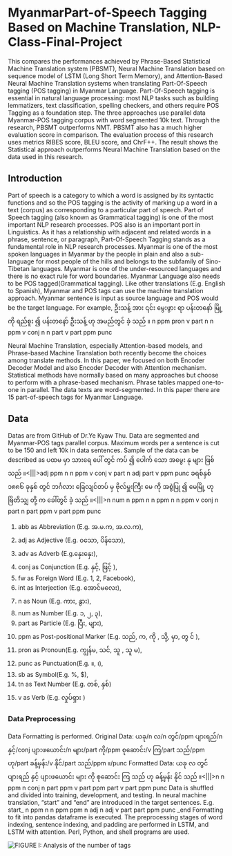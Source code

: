 # MyanmarPart-of-Speech Tagging Based on Machine Translation, NLP-Class-Final-Project
This compares the performances achieved by Phrase-Based Statistical Machine Translation system (PBSMT), Neural Machine Translation based on sequence model of LSTM (Long Short Term Memory), and Attention-Based Neural Machine Translation systems when translating Part-Of-Speech tagging (POS tagging) in Myanmar Language.  Part-Of-Speech tagging is essential in natural language processing: most NLP tasks such as building lemmatizers, text classification, spelling checkers, and others require POS Tagging as a foundation step. The three approaches use parallel data Myanmar-POS tagging corpus with word segmented 10k text. Through the research, PBSMT outperforms NMT. PBSMT also has a much higher evaluation score in comparison. The evaluation process of this research uses metrics RIBES score, BLEU score, and ChrF++. The result shows the Statistical approach outperforms Neural Machine Translation based on the data used in this research.


## Introduction
Part of speech is a category to which a word is assigned by its syntactic functions and so the POS tagging is the activity of marking up a word in a text (corpus) as corresponding to a particular part of speech. Part of Speech tagging (also known as Grammatical tagging) is one of the most important NLP research processes. POS also is an important port in Linguistics. As it has a relationship with adjacent and related words in a phrase, sentence, or paragraph, Part-Of-Speech Tagging stands as a fundamental role in NLP research processes. Myanmar is one of the most spoken languages in Myanmar by the people in plain and also a sub-language for most people of the hills and belongs to the subfamily of Sino-Tibetan languages.
Myanmar is one of the under-resourced languages and there is no exact rule for word boundaries. Myanmar Language also needs to be POS tagged(Grammatical tagging). Like other translations (E.g. English to Spanish), Myanmar and POS tags can use the machine translation approach. Myanmar sentence is input as source language and POS would be the target language. For example,
ဦးသန့် အား ၎င်း မွေးဖွား ရာ ပန်းတနော် မြို့ ကို ရည်စူး ၍ ပန်းတနော် ဦးသန့် ဟု အမည်တွင် ခဲ့ သည် ။
n ppm pron v part n n ppm v conj n n part v part ppm punc

Neural Machine Translation, especially Attention-based models, and Phrase-based Machine Translation both recently become the choices among translate methods. 
In this paper, we focused on both Encoder Decoder Model and also Encoder Decoder with Attention mechanism. 
Statistical methods have normally based on many approaches but choose to perform with a phrase-based mechanism.
Phrase tables mapped one-to-one in parallel. The data texts are word-segmented.
In this paper there are 15 part-of-speech tags for Myanmar Language.


## Data
Datas are from GitHub of Dr.Ye Kyaw Thu. 
Data are segmented and Myanmar-POS tags parallel corpus. 
Maximum words per a sentence is cut to be 150 and left 10k in data sentences. 
Sample of the data can be described as
ပထမ မှာ သားရေ ပေါ် တွင် ကပ် ၍ ပေါက် သော အမွေး နု များ ဖြစ် သည် ။<|||>adj ppm n n ppm v conj v part n adj part v ppm punc
ခရစ်နှစ် ၁၈၈၆ ခုနှစ် တွင် ဘင်္ဂလား ခြေလျင်တပ် မှ ဗိုလ်မှူးကြီး မေ ကို အစွဲပြု ၍ မေမြို့ ဟု ဗြိတိသျှ တို့ က ခေါ်တွင် ခဲ့ သည် ။<|||>n num n ppm n n ppm n n ppm v conj n part n part ppm v part ppm punc

1. abb as Abbreviation (E.g. အ.မ.က, အ.လ.က),
2. adj as Adjective (E.g. ၀သော, ပိန်သော),
3. adv as Adverb (E.g.နှေးနှေး),
4. conj as Conjunction (E.g. နှင့်,  ဖြင့် ),
5. fw as Foreign Word (E.g. 1, 2, Facebook),
6. int as Interjection (E.g. အောင်မလေး),
7. n as Noun (E.g. ကား, နွား),
8. num as Number (E.g. ၁, ၂, ၃),
9. part as Particle (E.g. ပြီး, များ),
10. ppm as Post-positional Marker (E.g. သည်, က, ကို , သို့, မှာ, တွ င် ),
11. pron as Pronoun(E.g. ကျွန်မ, သင်, သူ , သူ မ),
12. punc as Punctuation(E.g. ။, ၊),
13. sb as Symbol(E.g. %, $),
14. tn as Text Number (E.g. တစ်, နှစ်)
15. v as Verb (E.g. လှုပ်ရှား )

### Data Preprocessing
Data Formatting is performed.
Original Data: ယခု/n လ/n တွင်/ppm ပျားရည်/n နှင့်/conj ပျားဖယောင်း/n များ/part ကို/ppm စုဆောင်း/v ကြ/part သည်/ppm ဟု/part ခန့်မှန်း/v နိုင်/part သည်/ppm ။/punc
Formatted Data: ယခု လ တွင် ပျားရည် နှင့် ပျားဖယောင်း များ ကို စုဆောင်း ကြ သည် ဟု ခန့်မှန်း နိုင် သည် ။<|||>n n ppm n conj n part ppm v part ppm part v part ppm punc
Data is shuffled and divided into training, development, and testing.
In neural machine translation, “start” and “end” are introduced  in the target sentences.
       E.g. start_ n ppm n n ppm ppm n adj n adj v part part ppm punc _end
Formatting to fit into pandas dataframe is executed.
The preprocessing stages of word indexing, sentence indexing, and padding are performed in LSTM, and  LSTM with attention.
Perl, Python, and shell programs are used.

![FIGURE I: Analysis of the number of tags ]([http://url/to/img.png](https://github.com/SaPhyoThuHtet/Myanmar-Part-of-Speech-Tagging-Based-on-Machine-Translation/blob/main/images/fig1.png))
 

